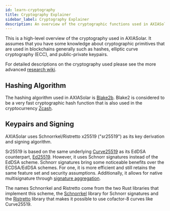 ```yaml
---
id: learn-cryptography
title: Cryptography Explainer
sidebar_label: Cryptography Explainer
description: An overview of the cryptographic functions used in AXIASolar
---
```


This is a high-level overview of the cryptography used in AXIASolar. It assumes that you have some knowledge about cryptographic primitives that are used in blockchains generally such as hashes, elliptic curve cryptography (ECC), and public-private keypairs.

For detailed descriptions on the cryptography used please see the more advanced [research wiki](https://research.web3.foundation).

## Hashing Algorithm

The hashing algorithm used in AXIASolar is [Blake2b](<https://en.wikipedia.org/wiki/BLAKE_(hash_function)#BLAKE2>). Blake2 is considered to be a very fast cryptographic hash function that is also used in the cryptocurrency [Zcash](https://z.cash).

## Keypairs and Signing

AXIASolar uses Schnorrkel/Ristretto x25519 ("sr25519") as its key derivation and signing algorithm.

Sr25519 is based on the same underlying [Curve25519](https://en.wikipedia.org/wiki/Curve25519) as its EdDSA counterpart, [Ed25519](https://en.wikipedia.org/wiki/EdDSA#Ed25519). However, it uses Schnorr signatures instead of the EdDSA scheme. Schnorr signatures bring some noticeable benefits over the ECDSA/EdDSA schemes. For one, it is more efficient and still retains the same feature set and security assumptions. Additionally, it allows for native multisignature through [signature aggregation](https://bitcoincore.org/en/2017/03/23/schnorr-signature-aggregation/).

The names Schnorrkel and Ristretto come from the two Rust libraries that implement this scheme, the [Schnorrkel](https://github.com/axia-tech/schnorrkel) library for Schnorr signatures and the [Ristretto](https://ristretto.group/ristretto.html) library that makes it possible to use cofactor-8 curves like Curve25519.
